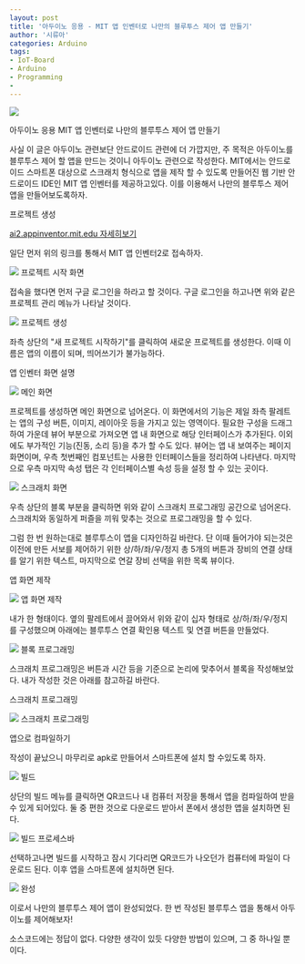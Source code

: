 ```yaml
---
layout: post
title: '아두이노 응용 - MIT 앱 인벤터로 나만의 블루투스 제어 앱 만들기'
author: '시류아'
categories: Arduino
tags:
- IoT-Board
- Arduino
- Programming
-
---
```



<script> location.href='https://cafe.naver.com/develoid/776075' ; </script>

<p>
 <p>
  <img src="https://dthumb-phinf.pstatic.net/?src=%22http%3A%2F%2Fblogfiles.naver.net%2FMjAxNzAxMTlfNjQg%2FMDAxNDg0ODI2NzA4NzYw.jMovSmNqfStePeXUf8cAKf49j_qLUcqeFsg4o9lNmwIg.sufxTsuc4xoArYgWxOUDP71gHjLkHRdfnQHhDrCNBdAg.JPEG.searphiel9%2Farduino_logo.jpg%22&amp;type=cafe_wa740">
 </p>

</p>

<p>
 <p>
  <p>
   아두이노 응용
   MIT 앱 인벤터로 나만의 블루투스 제어 앱 만들기
  </p>

 </p>

</p>

<p>
 <p>사실 이 글은 아두이노 관련보단 안드로이드 관련에 더 가깝지만, 주 목적은 아두이노를 블루투스 제어 할 앱을 만드는 것이니 아두이노 관련으로 작성한다. MIT에서는 안드로이드 스마트폰 대상으로 스크래치 형식으로 앱을 제작 할 수 있도록 만들어진 웹 기반 안드로이드 IDE인 MIT 앱 인벤터를 제공하고있다. 이를 이용해서 나만의 블루투스 제어 앱을 만들어보도록하자.</p>

</p>

<p>
 <p>
  <p></p>

 </p>

</p>

<p>
 <p>
  <p>
   프로젝트 생성
  </p>

 </p>

</p>

<p>
 <a href="http://ai2.appinventor.mit.edu/?locale=ko_KR">   ai2.appinventor.mit.edu    자세히보기 </a>
</p>

<p>
 <p>일단 먼저 위의 링크를 통해서 MIT 앱 인벤터2로 접속하자.</p>

</p>

<p>
 <p>
  <img src="https://dthumb-phinf.pstatic.net/?src=%22http%3A%2F%2Fblogfiles.naver.net%2FMjAxNzAxMTlfODIg%2FMDAxNDg0ODI2ODg1NTkw.h15GEVORBu9NWKwgDJ3ppr1AlgjOSTEFB3r4EA8fXFkg.NUKiZEPmoHQtP5GNUekaHi8WurD-luoNIgtpWELTTWUg.PNG.searphiel9%2F2.png%22&amp;type=cafe_wa740">
  프로젝트 시작 화면
 </p>

</p>

<p>
 <p>접속을 했다면 먼저 구글 로그인을 하라고 할 것이다. 구글 로그인을 하고나면 위와 같은 프로젝트 관리 메뉴가 나타날 것이다.&nbsp;</p>

</p>

<p>
 <p>
  <img src="https://dthumb-phinf.pstatic.net/?src=%22http%3A%2F%2Fblogfiles.naver.net%2FMjAxNzAxMTlfMTk5%2FMDAxNDg0ODI2OTkwMjA1.PPO9nu_wCqrI_cZlQ1yYiXBWdvi5Jj3PsQjFegM0nG4g.IJRObjhvyVjoo0f4GOEPAwYb600drGgfDau2RFjDZWEg.PNG.searphiel9%2F3.png%22&amp;type=cafe_wa740">
  프로젝트 생성
 </p>

</p>

<p>
 <p>좌측 상단의 "새 프로젝트 시작하기"를 클릭하여 새로운 프로젝트를 생성한다. 이때 이름은 앱의 이름이 되며, 띄어쓰기가 불가능하다.</p>

</p>

<p>
 <p>
  <p></p>

 </p>

</p>

<p>
 <p>
  <p>
   앱 인벤터 화면 설명
  </p>

 </p>

</p>

<p>
 <p>
  <img src="https://dthumb-phinf.pstatic.net/?src=%22http%3A%2F%2Fblogfiles.naver.net%2FMjAxNzAxMTlfMTgx%2FMDAxNDg0ODI3MDQ2MDg2.C_2tHBqJGEpL5_OkHLkAqxUM3jkkNgopCLdnq9wzkY8g.xjas1E0EaoF1OKcPQajWosMmF3TVZ8h-fS4o6JymO_sg.PNG.searphiel9%2F4.png%22&amp;type=cafe_wa740">
  메인 화면
 </p>

</p>

<p>
 <p>프로젝트를 생성하면 메인 화면으로 넘어온다. 이 화면에서의 기능은 제일 좌측 팔레트는 앱의 구성 버튼, 이미지, 레이아웃 등을 가지고 있는 영역이다. 필요한 구성을 드래그하여 가운데 뷰어 부분으로 가져오면 앱 내 화면으로 해당 인터페이스가 추가된다. 이외에도 부가적인 기능(진동, 소리 등)을 추가 할 수도 있다. 뷰어는 앱 내 보여주는 페이지 화면이며, 우측 첫번째인 컴포넌트는 사용한 인터페이스들을 정리하여 나타낸다. 마지막으로 우측 마지막 속성 탭은 각 인터페이스별 속성 등을 설정 할 수 있는 곳이다.</p>

</p>

<p>
 <p>
  <img src="https://dthumb-phinf.pstatic.net/?src=%22http%3A%2F%2Fblogfiles.naver.net%2FMjAxNzAxMTlfMTQ1%2FMDAxNDg0ODI3MTc1MzM5.hwlkDxoY-qHZGcKlzWKLlQC23PS25D3hF6RLd7QvDmMg.OybfTAutK1jXebwxjK9K-G8FKZ3S5xBsAvc0ZlXVBI8g.PNG.searphiel9%2F5.png%22&amp;type=cafe_wa740">
  스크래치 화면
 </p>

</p>

<p>
 <p>우측 상단의 블록 부분을 클릭하면 위와 같이 스크래치 프로그래밍 공간으로 넘어온다. 스크래치와 동일하게 퍼즐을 끼워 맞추는 것으로 프로그래밍을 할 수 있다.</p>

</p>

<p>
 <p>
  <p></p>

 </p>

</p>

<p>
 <p>그럼 한 번 원하는대로 블루투스이 앱을 디자인하길 바란다. 단 이때 들어가야 되는것은 이전에 만든 서보를 제어하기 위한 상/하/좌/우/정지 총 5개의 버튼과 장비의 연결 상태를 알기 위한 텍스트, 마지막으로 연갈 장비 선택을 위한 목록 뷰이다.</p>

</p>

<p>
 <p>
  <p></p>

 </p>

</p>

<p>
 <p>
  <p>
   앱 화면 제작
  </p>

 </p>

</p>

<p>
 <p>
  <img src="https://dthumb-phinf.pstatic.net/?src=%22http%3A%2F%2Fblogfiles.naver.net%2FMjAxNzAxMTlfMjQ1%2FMDAxNDg0ODI3MjgyODM2.fyg_gndNkUk-PZDb2xy5pz4aUuAhACCYCG0QE1pWTGUg.h5DyX-Yv-S-v-uSmCckoehk59cqVLjNvpAQSVqcvwJUg.PNG.searphiel9%2F6.png%22&amp;type=cafe_wa740">
  앱 화면 제작
 </p>

</p>

<p>
 <p>내가 한 형태이다. 옆의 팔레트에서 끌어와서 위와 같이 십자 형태로 상/하/좌/우/정지 를 구성했으며 아래에는 블루투스 연결 확인용 텍스트 및 연결 버튼을 만들었다.</p>

</p>

<p>
 <p>
  <img src="https://dthumb-phinf.pstatic.net/?src=%22http%3A%2F%2Fblogfiles.naver.net%2FMjAxNzAxMTlfMTkz%2FMDAxNDg0ODI3MzQ4NDI2.SJLj8aQTmFW_HBIx2c6YXT0BdATJTBy5f_qJhxy0M_cg.PDAALIHzjk-Ppw15fRNexT8kQ_KTnt5VLDav0HMKv0Ug.PNG.searphiel9%2F7.png%22&amp;type=cafe_wa740">
  블록 프로그래밍
 </p>

</p>

<p>
 <p>스크래치 프로그래밍은 버튼과 시간 등을 기준으로 논리에 맞추어서 블록을 작성해보았다. 내가 작성한 것은 아래를 참고하길 바란다.</p>

</p>

<p>
 <p>
  <p></p>

 </p>

</p>

<p>
 <p>
  <p>
   스크래치 프로그래밍
  </p>

 </p>

</p>

<p>
 <p>
  <img src="https://dthumb-phinf.pstatic.net/?src=%22http%3A%2F%2Fblogfiles.naver.net%2FMjAxNzAxMTlfNjIg%2FMDAxNDg0ODI3NDA5MDYz.cRdILy5zomrijYTfp8yp3m4hY6xmuqkL6r8LdaKzZJcg.HKcrOCeKmIdebzpzZK7-aRVJSdj5w5YxzFCzChOo9akg.PNG.searphiel9%2F8.png%22&amp;type=cafe_wa740">
  스크래치 프로그래밍
 </p>

</p>

<p>
 <p>
  <p></p>

 </p>

</p>

<p>
 <p>
  <p>
   앱으로 컴파일하기
  </p>

 </p>

</p>

<p>
 <p>작성이 끝났으니 마무리로 apk로 만들어서 스마트폰에 설치 할 수있도록 하자.</p>

</p>

<p>
 <p>
  <img src="https://dthumb-phinf.pstatic.net/?src=%22http%3A%2F%2Fblogfiles.naver.net%2FMjAxNzAxMTlfNDAg%2FMDAxNDg0ODI3NDgyNDU0.xNdTE-04sC_dQ3EMySEyBu_y0zCXJzimz6fWjj45PE0g.qYceqY5yM6UkBapRhPGkkybTV5YAlpNkw7C9Uc8fRAog.PNG.searphiel9%2F9.png%22&amp;type=cafe_wa740">
  빌드
 </p>

</p>

<p>
 <p>상단의 빌드 메뉴를 클릭하면 QR코드나 내 컴퓨터 저장을 통해서 앱을 컴파일하여 받을 수 있게 되어있다. 둘 중 편한 것으로 다운로드 받아서 폰에서 생성한 앱을 설치하면 된다.</p>

</p>

<p>
 <p>
  <img src="https://dthumb-phinf.pstatic.net/?src=%22http%3A%2F%2Fblogfiles.naver.net%2FMjAxNzAxMTlfMjU1%2FMDAxNDg0ODI3NTM0MjE2.Yh0VwXapw4CTc6KRrmY9AESb2aBbHoGEwo6eQGTsmHsg.ZEUUC-IS76ufhjU0r7WzyEW1jGWEqkwTHKYnnKXck3kg.PNG.searphiel9%2F10.png%22&amp;type=cafe_wa740">
  빌드 프로세스바
 </p>

</p>

<p>
 <p>선택하고나면 빌드를 시작하고 잠시 기다리면 QR코드가 나오던가 컴퓨터에 파일이 다운로드 된다. 이후 앱을 스마트폰에 설치하면 된다.</p>

</p>

<p>
 <p>
  <p></p>

 </p>

</p>

<p>
 <p>
  <img src="https://dthumb-phinf.pstatic.net/?src=%22http%3A%2F%2Fblogfiles.naver.net%2FMjAxNzAxMTlfMTA1%2FMDAxNDg0ODI3NTg3Mzg0.YK9_AsRbnBa0g-_nyVDowSweVLHA075rLBEGun3LW_Ug.9YTrFu8vdRtwFIo3u6AeDbdBhQgDSzZ7WKnp-4L151Ug.PNG.searphiel9%2F11.png%22&amp;type=cafe_wa740">
  완성
 </p>

</p>

<p>
 <p>이로서 나만의 블루투스 제어 앱이 완성되었다. 한 번 작성된 블루투스 앱을 통해서 아두이노를 제어해보자!</p>

</p>

<p>
 <p>
  <p></p>

 </p>

</p>

<p>
 <p>소스코드에는 정답이 없다. 다양한 생각이 있듯 다양한 방법이 있으며, 그 중 하나일 뿐이다.</p>

</p>

